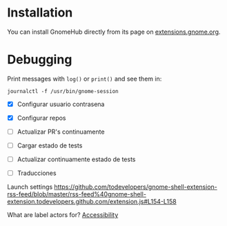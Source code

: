 # Installation

You can install GnomeHub directly from its page on [extensions.gnome.org](https://extensions.gnome.org/extension/1263/gnomehub/).

# Debugging

Print messages with `log()` or `print()` and see them in:

```
journalctl -f /usr/bin/gnome-session
```

- [x] Configurar usuario contrasena
- [x] Configurar repos
- [ ] Actualizar PR's continuamente
- [ ] Cargar estado de tests
- [ ] Actualizar continuamente estado de tests
- [ ] Traducciones


Launch settings
https://github.com/todevelopers/gnome-shell-extension-rss-feed/blob/master/rss-feed%40gnome-shell-extension.todevelopers.github.com/extension.js#L154-L158


What are label actors for?
[Accessibility](https://mail.gnome.org/archives/gnome-shell-list/2015-September/msg00040.html)

